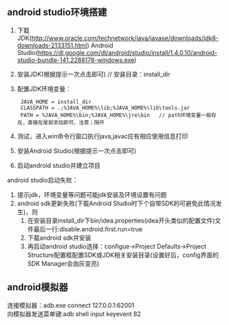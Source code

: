 android studio环境搭建
--
1. 下载JDK(http://www.oracle.com/technetwork/java/javase/downloads/jdk8-downloads-2133151.html)
      Android Studio(https://dl.google.com/dl/android/studio/install/1.4.0.10/android-studio-bundle-141.2288178-windows.exe)  
2. 安装JDK(根据提示一次点击即可)                 // 安装目录：install_dir
3. 配置JDK环境变量：  
		
		JAVA_HOME = install_dir
		CLASSPATH = .;%JAVA_HOME%\lib;%JAVA_HOME%\lib\tools.jar
		PATH = %JAVA_HOME%\bin;%JAVA_HOME%\jre\bin   // path环境变量一般存在，直接在尾部添加即可，注意；隔开
4. 测试，进入win命令行窗口执行java,javac应有相应使用信息打印
5. 安装Android Studio(根据提示一次点击即可)
6. 启动android studio并建立项目
>
android studio启动失败：  
>
1. 提示jdk，环境变量等问题可能jdk安装及环境设置有问题  
2. android sdk更新失败(下载Android Studio时下个自带SDK的可避免此情况发生)，则  
	1. 在安装目录install_dir下bin/idea.properties(idea开头类似的配置文件)文件最后一行:disable.android.first.run=true  
	2. 下载android sdk并安装 
	3. 再启动android studio选择：configue->Project Defaults->Project Structure配置框配置SDK或JDK相关安装目录(设置好后，config界面的SDK Manager会由灰变亮)  

android模拟器
--
连接模拟器：adb.exe connect 127.0.0.1:62001  
向模拟器发送菜单键:adb shell input keyevent 82